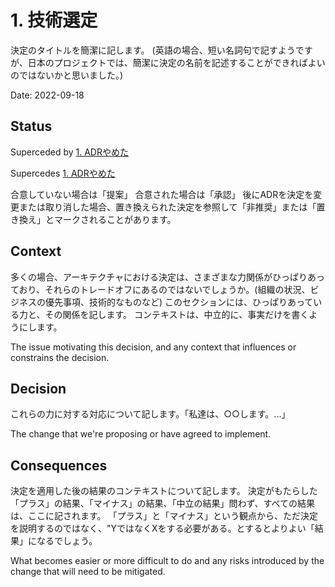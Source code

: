 # 1. 技術選定

決定のタイトルを簡潔に記します。
(英語の場合、短い名詞句で記すようですが、日本のプロジェクトでは、簡潔に決定の名前を記述することができればよいのではないかと思いました。)

Date: 2022-09-18

## Status

Superceded by [1. ADRやめた](0001-adr.md)

Supercedes [1. ADRやめた](0001-adr.md)

合意していない場合は「提案」
合意された場合は「承認」
後にADRを決定を変更または取り消した場合、置き換えられた決定を参照して「非推奨」または「置き換え」とマークされることがあります。

## Context

多くの場合、アーキテクチャにおける決定は、さまざまな力関係がひっぱりあっており、それらのトレードオフにあるのではないでしょうか。(組織の状況、ビジネスの優先事項、技術的なものなど)
このセクションには、ひっぱりあっている力と、その関係を記します。
コンテキストは、中立的に、事実だけを書くようにします。

The issue motivating this decision, and any context that influences or constrains the decision.

## Decision

これらの力に対する対応について記します。「私達は、○○します。...」

The change that we're proposing or have agreed to implement.

## Consequences

決定を適用した後の結果のコンテキストについて記します。
決定がもたらした「プラス」の結果、「マイナス」の結果、「中立の結果」問わず、すべての結果は、ここに記されます。
「プラス」と「マイナス」という観点から、ただ決定を説明するのではなく、"YではなくXをする必要がある。とするとよりよい「結果」になるでしょう。

What becomes easier or more difficult to do and any risks introduced by the change that will need to be mitigated.
